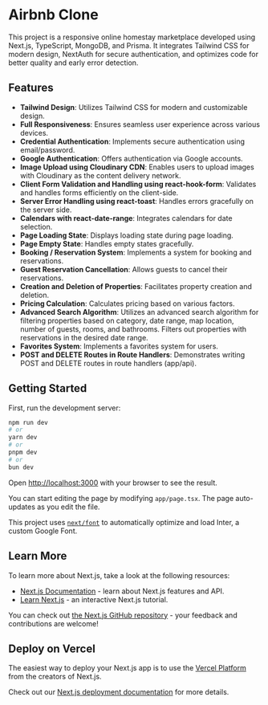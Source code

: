 # Airbnb Clone

This project is a responsive online homestay marketplace developed using Next.js, TypeScript, MongoDB, and Prisma. It integrates Tailwind CSS for modern design, NextAuth for secure authentication, and optimizes code for better quality and early error detection.

## Features

- **Tailwind Design**: Utilizes Tailwind CSS for modern and customizable design.
- **Full Responsiveness**: Ensures seamless user experience across various devices.
- **Credential Authentication**: Implements secure authentication using email/password.
- **Google Authentication**: Offers authentication via Google accounts.
- **Image Upload using Cloudinary CDN**: Enables users to upload images with Cloudinary as the content delivery network.
- **Client Form Validation and Handling using react-hook-form**: Validates and handles forms efficiently on the client-side.
- **Server Error Handling using react-toast**: Handles errors gracefully on the server side.
- **Calendars with react-date-range**: Integrates calendars for date selection.
- **Page Loading State**: Displays loading state during page loading.
- **Page Empty State**: Handles empty states gracefully.
- **Booking / Reservation System**: Implements a system for booking and reservations.
- **Guest Reservation Cancellation**: Allows guests to cancel their reservations.
- **Creation and Deletion of Properties**: Facilitates property creation and deletion.
- **Pricing Calculation**: Calculates pricing based on various factors.
- **Advanced Search Algorithm**: Utilizes an advanced search algorithm for filtering properties based on category, date range, map location, number of guests, rooms, and bathrooms. Filters out properties with reservations in the desired date range.
- **Favorites System**: Implements a favorites system for users.
- **POST and DELETE Routes in Route Handlers**: Demonstrates writing POST and DELETE routes in route handlers (app/api).




## Getting Started

First, run the development server:

```bash
npm run dev
# or
yarn dev
# or
pnpm dev
# or
bun dev
```

Open [http://localhost:3000](http://localhost:3000) with your browser to see the result.

You can start editing the page by modifying `app/page.tsx`. The page auto-updates as you edit the file.

This project uses [`next/font`](https://nextjs.org/docs/basic-features/font-optimization) to automatically optimize and load Inter, a custom Google Font.

## Learn More

To learn more about Next.js, take a look at the following resources:

- [Next.js Documentation](https://nextjs.org/docs) - learn about Next.js features and API.
- [Learn Next.js](https://nextjs.org/learn) - an interactive Next.js tutorial.

You can check out [the Next.js GitHub repository](https://github.com/vercel/next.js/) - your feedback and contributions are welcome!

## Deploy on Vercel

The easiest way to deploy your Next.js app is to use the [Vercel Platform](https://vercel.com/new?utm_medium=default-template&filter=next.js&utm_source=create-next-app&utm_campaign=create-next-app-readme) from the creators of Next.js.

Check out our [Next.js deployment documentation](https://nextjs.org/docs/deployment) for more details.
